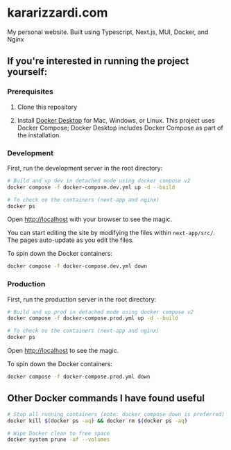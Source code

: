 # kararizzardi.com

My personal website. Built using Typescript, Next.js, MUI, Docker, and Nginx

## If you're interested in running the project yourself:

### Prerequisites

1. Clone this repository

2. Install [Docker Desktop](https://docs.docker.com/get-docker) for Mac, Windows, or Linux. This project uses Docker Compose; Docker Desktop includes Docker Compose as part of the installation.

### Development

First, run the development server in the root directory:

```bash
# Build and up dev in detached mode using docker compose v2
docker compose -f docker-compose.dev.yml up -d --build

# To check on the containers (next-app and nginx)
docker ps
```

Open [http://localhost](http://localhost) with your browser to see the magic.

You can start editing the site by modifying the files within `next-app/src/`. The pages auto-update as you edit the files.

To spin down the Docker containers:

```bash
docker compose -f docker-compose.dev.yml down
```

### Production

First, run the production server in the root directory:

```bash
# Build and up prod in detached mode using docker compose v2
docker compose -f docker-compose.prod.yml up -d --build

# To check on the containers (next-app and nginx)
docker ps
```

Open [http://localhost](http://localhost) to see the magic.

To spin down the Docker containers:

```bash
docker compose -f docker-compose.prod.yml down
```

## Other Docker commands I have found useful

```bash
# Stop all running containers (note: docker compose down is preferred)
docker kill $(docker ps -aq) && docker rm $(docker ps -aq)

# Wipe Docker clean to free space
docker system prune -af --volumes
```
